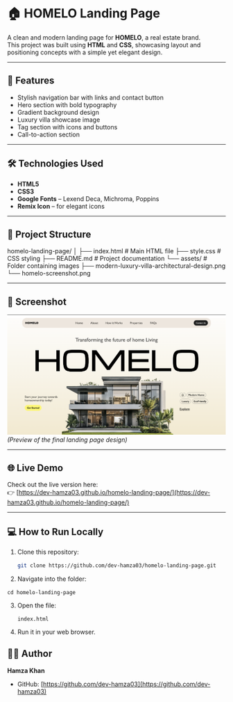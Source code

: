 # 🏠 HOMELO Landing Page

A clean and modern landing page for **HOMELO**, a real estate brand.  
This project was built using **HTML** and **CSS**, showcasing layout and positioning concepts with a simple yet elegant design.

---

## 🌟 Features

- Stylish navigation bar with links and contact button  
- Hero section with bold typography  
- Gradient background design  
- Luxury villa showcase image  
- Tag section with icons and buttons  
- Call-to-action section  

---

## 🛠️ Technologies Used

- **HTML5**  
- **CSS3**  
- **Google Fonts** – Lexend Deca, Michroma, Poppins  
- **Remix Icon** – for elegant icons  

---

## 📁 Project Structure

homelo-landing-page/
│
├── index.html                  # Main HTML file
├── style.css                   # CSS styling
├── README.md                   # Project documentation
└── assets/                     # Folder containing images
    ├── modern-luxury-villa-architectural-design.png
    └── homelo-screenshot.png


---

## 📸 Screenshot

![HOMELO Landing Page](assets/homelo-screenshot.png)  
*(Preview of the final landing page design)*

---

## 🌐 Live Demo

Check out the live version here:  
👉 [https://dev-hamza03.github.io/homelo-landing-page/](https://dev-hamza03.github.io/homelo-landing-page/)

---

## 💻 How to Run Locally

1. Clone this repository:
   ```bash
   git clone https://github.com/dev-hamza03/homelo-landing-page.git
   ```

2. Navigate into the folder:
```
cd homelo-landing-page
```

3. Open the file:
   ```
   index.html
   ```
   
4. Run it in your web browser.


## 👨‍💻 Author

**Hamza Khan**  

- GitHub: [https://github.com/dev-hamza03](https://github.com/dev-hamza03)
